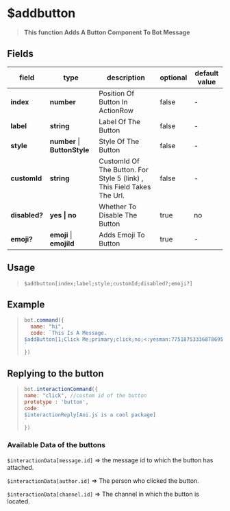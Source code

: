 # $addbutton
> **This function Adds A Button Component To Bot Message**
## Fields
|field|type|description|optional|default value|
|-----|----|-----------|--------|-------------|
|**index**|**number**|Position Of Button In ActionRow|false|-|
|**label**|**string**|Label Of The Button|false|-|
|**style**|**number** \| **ButtonStyle** |Style Of The Button|false|-|
|**customId**|**string**|CustomId Of The Button. For Style 5 (link) , This Field Takes The Url.|false|-|
|**disabled?**|**yes \| no**|Whether To Disable The Button|true|no|
|**emoji?**|**emoji** \| **emojiId** |Adds Emoji To Button|true|-|
## Usage
> ```
> $addbutton[index;label;style;customId;disabled?;emoji?]
>```
## Example
>```javascript
>bot.command({
>   name: "hi",
>   code: `This Is A Message.
>$addButton[1;Click Me;primary;click;no;<:yesman:775187533368786954>]
>`
>})

## Replying to the button
>```javascript
>bot.interactionCommand({
>name: "click", //custom id of the button
>prototype : 'button',
>code: `
>$interactionReply[Aoi.js is a cool package]
>`
>})
>```
### Available Data of the buttons

`$interactionData[message.id]` => the message id to which the button has attached.

`$interactionData[author.id]` => The person who clicked the button.

`$interactionData[channel.id]` => The channel in which the button is located.
